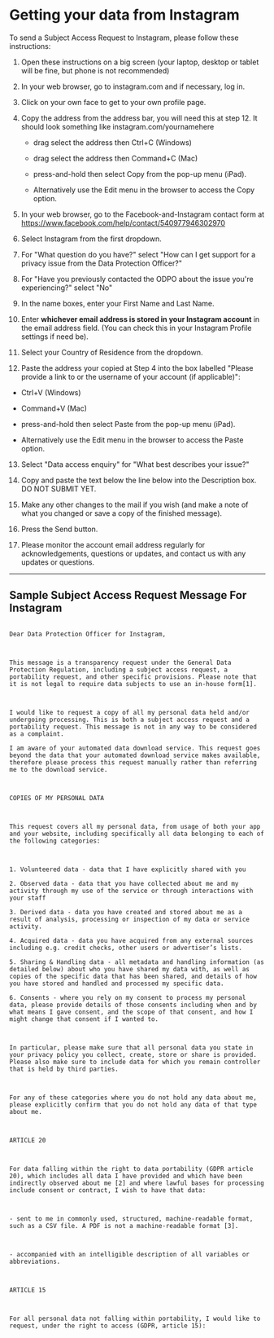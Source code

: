 # Getting your data from Instagram



To send a Subject Access Request to Instagram, please follow these instructions:



1. Open these instructions on a big screen (your laptop, desktop or tablet will be fine, but phone is not recommended)

2. In your web browser, go to instagram.com and if necessary, log in.

3. Click on your own face to get to your own profile page.

4. Copy the address from the address bar, you will need this at step 12. It should look something like instagram.com/yournamehere

   - drag select the address then Ctrl+C (Windows)

   - drag select the address then Command+C (Mac)

   - press-and-hold then select Copy from the pop-up menu (iPad).

   - Alternatively use the Edit menu in the browser to access the Copy option.

5. In your web browser, go to the Facebook-and-Instagram contact form at https://www.facebook.com/help/contact/540977946302970

6. Select Instagram from the first dropdown.

7. For "What question do you have?" select "How can I get support for a privacy issue from the Data Protection Officer?"

8. For "Have you previously contacted the ODPO about the issue you're experiencing?" select "No"

9. In the name boxes, enter your First Name and Last Name.

10. Enter **whichever email address is stored in your Instagram account** in the email address field. (You can check this in your Instagram Profile settings if need be).

11. Select your Country of Residence from the dropdown.

12. Paste the address your copied at Step 4 into the box labelled "Please provide a link to or the username of your account (if applicable)":

  - Ctrl+V (Windows)

  - Command+V (Mac)

  - press-and-hold then select Paste from the pop-up menu (iPad).

  - Alternatively use the Edit menu in the browser to access the Paste option.

13. Select "Data access enquiry" for "What best describes your issue?"

14. Copy and paste the text below the line below into the Description box. DO NOT SUBMIT YET.

15. Make any other changes to the mail if you wish (and make a note of what you changed or save a copy of the finished message).

16. Press the Send button.

17. Please monitor the account email address regularly for acknowledgements, questions or updates, and contact us with any updates or questions.



----



## Sample Subject Access Request Message For Instagram



```

Dear Data Protection Officer for Instagram,



This message is a transparency request under the General Data Protection Regulation, including a subject access request, a portability request, and other specific provisions. Please note that it is not legal to require data subjects to use an in-house form[1].



I would like to request a copy of all my personal data held and/or undergoing processing. This is both a subject access request and a portability request. This message is not in any way to be considered as a complaint.

I am aware of your automated data download service. This request goes beyond the data that your automated download service makes available, therefore please process this request manually rather than referring me to the download service.



COPIES OF MY PERSONAL DATA



This request covers all my personal data, from usage of both your app and your website, including specifically all data belonging to each of the following categories:



1. Volunteered data - data that I have explicitly shared with you

2. Observed data - data that you have collected about me and my activity through my use of the service or through interactions with your staff

3. Derived data - data you have created and stored about me as a result of analysis, processing or inspection of my data or service activity.

4. Acquired data - data you have acquired from any external sources including e.g. credit checks, other users or advertiser’s lists.

5. Sharing & Handling data - all metadata and handling information (as detailed below) about who you have shared my data with, as well as copies of the specific data that has been shared, and details of how you have stored and handled and processed my specific data.

6. Consents - where you rely on my consent to process my personal data, please provide details of those consents including when and by what means I gave consent, and the scope of that consent, and how I might change that consent if I wanted to.



In particular, please make sure that all personal data you state in your privacy policy you collect, create, store or share is provided. Please also make sure to include data for which you remain controller that is held by third parties.



For any of these categories where you do not hold any data about me, please explicitly confirm that you do not hold any data of that type about me.



ARTICLE 20



For data falling within the right to data portability (GDPR article 20), which includes all data I have provided and which have been indirectly observed about me [2] and where lawful bases for processing include consent or contract, I wish to have that data:



- sent to me in commonly used, structured, machine-readable format, such as a CSV file. A PDF is not a machine-readable format [3].



- accompanied with an intelligible description of all variables or abbreviations.



ARTICLE 15



For all personal data not falling within portability, I would like to request, under the right to access (GDPR, article 15):

